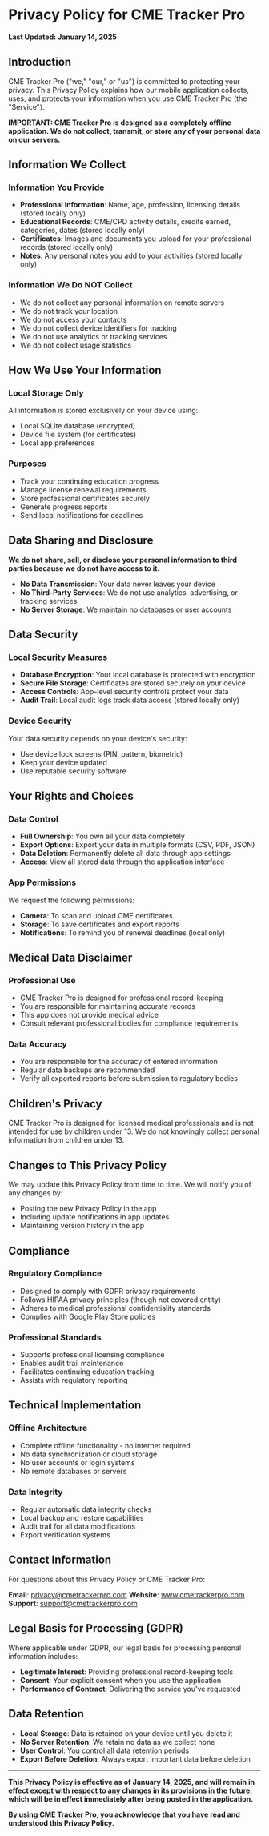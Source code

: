 # Privacy Policy for CME Tracker Pro

**Last Updated: January 14, 2025**

## Introduction

CME Tracker Pro ("we," "our," or "us") is committed to protecting your privacy. This Privacy Policy explains how our mobile application collects, uses, and protects your information when you use CME Tracker Pro (the "Service").

**IMPORTANT: CME Tracker Pro is designed as a completely offline application. We do not collect, transmit, or store any of your personal data on our servers.**

## Information We Collect

### Information You Provide
- **Professional Information**: Name, age, profession, licensing details (stored locally only)
- **Educational Records**: CME/CPD activity details, credits earned, categories, dates (stored locally only)
- **Certificates**: Images and documents you upload for your professional records (stored locally only)
- **Notes**: Any personal notes you add to your activities (stored locally only)

### Information We Do NOT Collect
- We do not collect any personal information on remote servers
- We do not track your location
- We do not access your contacts
- We do not collect device identifiers for tracking
- We do not use analytics or tracking services
- We do not collect usage statistics

## How We Use Your Information

### Local Storage Only
All information is stored exclusively on your device using:
- Local SQLite database (encrypted)
- Device file system (for certificates)
- Local app preferences

### Purposes
- Track your continuing education progress
- Manage license renewal requirements
- Store professional certificates securely
- Generate progress reports
- Send local notifications for deadlines

## Data Sharing and Disclosure

**We do not share, sell, or disclose your personal information to third parties because we do not have access to it.**

- **No Data Transmission**: Your data never leaves your device
- **No Third-Party Services**: We do not use analytics, advertising, or tracking services
- **No Server Storage**: We maintain no databases or user accounts

## Data Security

### Local Security Measures
- **Database Encryption**: Your local database is protected with encryption
- **Secure File Storage**: Certificates are stored securely on your device
- **Access Controls**: App-level security controls protect your data
- **Audit Trail**: Local audit logs track data access (stored locally only)

### Device Security
Your data security depends on your device's security:
- Use device lock screens (PIN, pattern, biometric)
- Keep your device updated
- Use reputable security software

## Your Rights and Choices

### Data Control
- **Full Ownership**: You own all your data completely
- **Export Options**: Export your data in multiple formats (CSV, PDF, JSON)
- **Data Deletion**: Permanently delete all data through app settings
- **Access**: View all stored data through the application interface

### App Permissions
We request the following permissions:
- **Camera**: To scan and upload CME certificates
- **Storage**: To save certificates and export reports
- **Notifications**: To remind you of renewal deadlines (local only)

## Medical Data Disclaimer

### Professional Use
- CME Tracker Pro is designed for professional record-keeping
- You are responsible for maintaining accurate records
- This app does not provide medical advice
- Consult relevant professional bodies for compliance requirements

### Data Accuracy
- You are responsible for the accuracy of entered information
- Regular data backups are recommended
- Verify all exported reports before submission to regulatory bodies

## Children's Privacy

CME Tracker Pro is designed for licensed medical professionals and is not intended for use by children under 13. We do not knowingly collect personal information from children under 13.

## Changes to This Privacy Policy

We may update this Privacy Policy from time to time. We will notify you of any changes by:
- Posting the new Privacy Policy in the app
- Including update notifications in app updates
- Maintaining version history in the app

## Compliance

### Regulatory Compliance
- Designed to comply with GDPR privacy requirements
- Follows HIPAA privacy principles (though not covered entity)
- Adheres to medical professional confidentiality standards
- Complies with Google Play Store policies

### Professional Standards
- Supports professional licensing compliance
- Enables audit trail maintenance
- Facilitates continuing education tracking
- Assists with regulatory reporting

## Technical Implementation

### Offline Architecture
- Complete offline functionality - no internet required
- No data synchronization or cloud storage
- No user accounts or login systems
- No remote databases or servers

### Data Integrity
- Regular automatic data integrity checks
- Local backup and restore capabilities
- Audit trail for all data modifications
- Export verification systems

## Contact Information

For questions about this Privacy Policy or CME Tracker Pro:

**Email**: privacy@cmetrackerpro.com
**Website**: www.cmetrackerpro.com
**Support**: support@cmetrackerpro.com

## Legal Basis for Processing (GDPR)

Where applicable under GDPR, our legal basis for processing personal information includes:
- **Legitimate Interest**: Providing professional record-keeping tools
- **Consent**: Your explicit consent when you use the application
- **Performance of Contract**: Delivering the service you've requested

## Data Retention

- **Local Storage**: Data is retained on your device until you delete it
- **No Server Retention**: We retain no data as we collect none
- **User Control**: You control all data retention periods
- **Export Before Deletion**: Always export important data before deletion

---

**This Privacy Policy is effective as of January 14, 2025, and will remain in effect except with respect to any changes in its provisions in the future, which will be in effect immediately after being posted in the application.**

**By using CME Tracker Pro, you acknowledge that you have read and understood this Privacy Policy.**